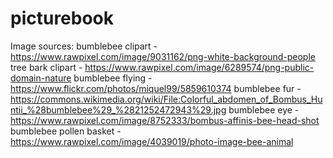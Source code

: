 # picturebook
Image sources:
bumblebee clipart - https://www.rawpixel.com/image/9031162/png-white-background-people
tree bark clipart - https://www.rawpixel.com/image/6289574/png-public-domain-nature
bumblebee flying - https://www.flickr.com/photos/miquel99/5859610374
bumblebee fur - https://commons.wikimedia.org/wiki/File:Colorful_abdomen_of_Bombus_Huntii_%28bumblebee%29_%2821252472943%29.jpg
bumblebee eye - https://www.rawpixel.com/image/8752333/bombus-affinis-bee-head-shot
bumblebee pollen basket - https://www.rawpixel.com/image/4039019/photo-image-bee-animal